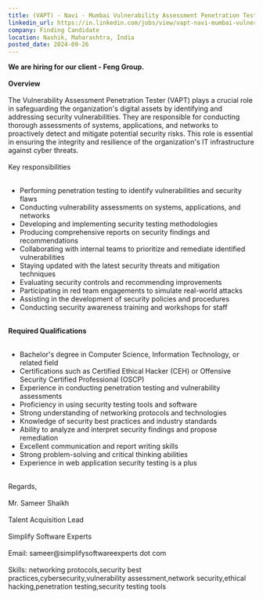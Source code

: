 ```yaml
---
title: (VAPT) - Navi - Mumbai Vulnerability Assessment Penetration Tester
linkedin_url: https://in.linkedin.com/jobs/view/vapt-navi-mumbai-vulnerability-assessment-penetration-tester-at-finding-candidate-4034644011?position=2&pageNum=2&refId=wNz69Xu2wL93BsepAnyl6A%3D%3D&trackingId=hpyA0GqtZRCd0Zfq7s2IGw%3D%3D
company: Finding Candidate
location: Nashik, Maharashtra, India
posted_date: 2024-09-26
---
```


<div class="description__text description__text--rich">
<section class="show-more-less-html" data-max-lines="5">
<div class="show-more-less-html__markup show-more-less-html__markup--clamp-after-5 relative overflow-hidden">
<strong>We are hiring for our client - Feng Group.<br/><br/></strong><strong>Overview<br/><br/></strong>The Vulnerability Assessment Penetration Tester (VAPT) plays a crucial role in safeguarding the organization's digital assets by identifying and addressing security vulnerabilities. They are responsible for conducting thorough assessments of systems, applications, and networks to proactively detect and mitigate potential security risks. This role is essential in ensuring the integrity and resilience of the organization's IT infrastructure against cyber threats.<br/><br/>Key responsibilities<br/><br/><ul><li>Performing penetration testing to identify vulnerabilities and security flaws</li><li>Conducting vulnerability assessments on systems, applications, and networks</li><li>Developing and implementing security testing methodologies</li><li>Producing comprehensive reports on security findings and recommendations</li><li>Collaborating with internal teams to prioritize and remediate identified vulnerabilities</li><li>Staying updated with the latest security threats and mitigation techniques</li><li>Evaluating security controls and recommending improvements</li><li>Participating in red team engagements to simulate real-world attacks</li><li>Assisting in the development of security policies and procedures</li><li>Conducting security awareness training and workshops for staff<br/><br/></li></ul><strong>Required Qualifications<br/><br/></strong><ul><li>Bachelor's degree in Computer Science, Information Technology, or related field</li><li>Certifications such as Certified Ethical Hacker (CEH) or Offensive Security Certified Professional (OSCP)</li><li>Experience in conducting penetration testing and vulnerability assessments</li><li>Proficiency in using security testing tools and software</li><li>Strong understanding of networking protocols and technologies</li><li>Knowledge of security best practices and industry standards</li><li>Ability to analyze and interpret security findings and propose remediation</li><li>Excellent communication and report writing skills</li><li>Strong problem-solving and critical thinking abilities</li><li>Experience in web application security testing is a plus<br/><br/></li></ul>Regards,<br/><br/>Mr. Sameer Shaikh<br/><br/>Talent Acquisition Lead<br/><br/>Simplify Software Experts<br/><br/>Email: sameer@simplifysoftwareexperts dot com<br/><br/>Skills: networking protocols,security best practices,cybersecurity,vulnerability assessment,network security,ethical hacking,penetration testing,security testing tools
        </div>


<!-- --> </section>
</div>